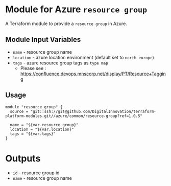 Module for Azure `resource group`
====================

A Terraform module to provide a `resource group` in Azure.

Module Input Variables
----------------------

- `name` - resource group name
- `location` - azure location environment (default set to `north europe`)
- `tags` - azure resource group tags as `type map`
  - Please see : <https://confluence.devops.mnscorp.net/display/PT/Resource+Tagging>

Usage
-----

```hcl
module "resource_group" {
  source = "git::ssh://git@github.com/DigitalInnovation/terraform-platform-modules.git//azure/common/resource-group?ref=1.0.5"

  name = "${var.resource_group}"
  location = "${var.location}"
  tags = "${var.tags}"
}

```

Outputs
=======

- `id` - resource group id
- `name` - resource group name